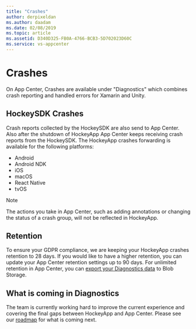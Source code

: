 ```yaml
---
title: "Crashes"
author: derpixeldan
ms.author: daadam
ms.date: 02/08/2019
ms.topic: article
ms.assetid: D340D325-FB0A-4766-BCB3-5D702023D60C
ms.service: vs-appcenter
---
```


# Crashes

On App Center, Crashes are available under "Diagnostics" which combines crash reporting and handled errors for Xamarin and Unity.

## HockeySDK Crashes

Crash reports collected by the HockeySDK are also send to App Center. Also after the shutdown of HockeyApp App Center keeps receiving crash reports from the HockeySDK. The HockeyApp crashes forwarding is available for the following platforms:

* Android
* Android NDK
* iOS
* macOS
* React Native
* tvOS

> [!NOTE]
> The actions you take in App Center, such as adding annotations or changing the status of a crash group, will not be reflected in HockeyApp.

## Retention

To ensure your GDPR compliance, we are keeping your HockeyApp crashes retention to 28 days. If you would like to have a higher retention, you can update your App Center retention settings up to 90 days. For unlimited retention in App Center, you can [export your Diagnostics data](~/analytics/export.md) to Blob Storage.

## What is coming in Diagnostics

The team is currently working hard to improve the current experience and covering the final gaps between HockeyApp and App Center. Please see our [roadmap](~/general/roadmap.md) for what is coming next.